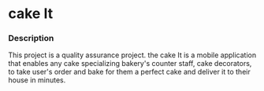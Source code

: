 # cake It
### Description
This project is a quality assurance project. the cake It is a mobile application that enables any cake specializing bakery's counter staff, cake decorators, to take user's order and bake for them a perfect cake and deliver it to their house in minutes.    
